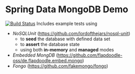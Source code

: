 # Spring Data MongoDB Demo
[![Build Status](https://travis-ci.org/jumal/spring-data-mongodb-demo.svg?branch=master)](https://travis-ci.org/jumal/spring-data-mongodb-demo)
Includes example tests using
* *NoSQLUnit* (https://github.com/lordofthejars/nosql-unit)
    * to **seed** the database with defined data set
    * to **assert** the database state
    * using both **in-memory** and **managed** modes
* *Embedded MongDB* (https://github.com/flapdoodle-oss/de.flapdoodle.embed.mongo)
* *Fongo* (https://github.com/fakemongo/fongo)
